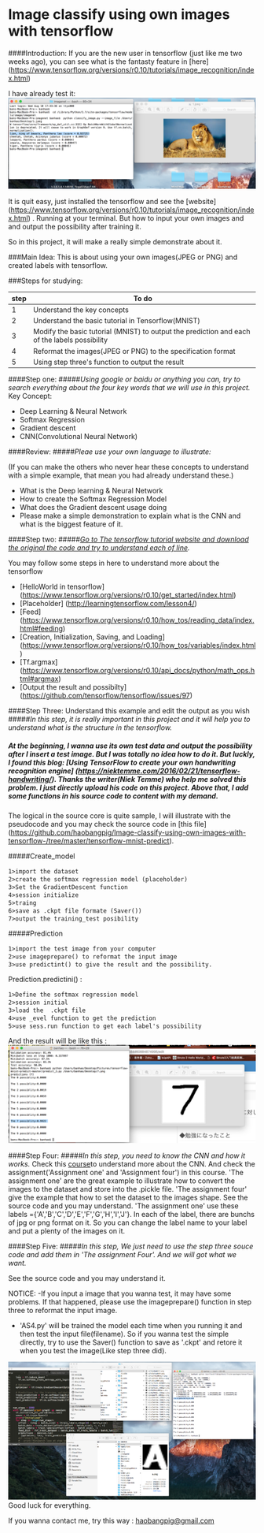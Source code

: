 # Image classify using own images with tensorflow

####Introduction:
  If you are the new user in tensorflow (just like me two weeks ago), you can see what is the fantasty feature in [here] (https://www.tensorflow.org/versions/r0.10/tutorials/image_recognition/index.html)
  
  I have already test it:
  ![alt tag](https://github.com/haobangpig/Image-classify-using-own-images-with-tensorflow-/blob/master/images/lion_classify.png)
  
  It is quit easy, just installed the tensorflow and see the [website] (https://www.tensorflow.org/versions/r0.10/tutorials/image_recognition/index.html) . Running at your terminal.
  But how to input your own images and  and output the possibility after training it.
  
  So in this project, it will make a really simple demonstrate about it.
  
###Main Idea:
  This is about using your own images(JPEG or PNG) and created labels with tensorflow.
  
###Steps for studying:
  
|step|To do|
|------|----|
|1|Understand the key concepts|
|2|Understand the basic tutorial in Tensorflow(MNIST)|
|3|Modify the basic tutorial (MNIST) to output the prediction and each of the labels possibility |
|4|Reformat the images(JPEG or PNG) to the specification format|
|5|Using step three's function to output the result|



####Step one:
#####*Using google or baidu or anything you can, try to search everything about the four key words that we will use in this project.*
  Key Concept:
  * Deep Learning & Neural Network
  * Softmax Regression 
  * Gradient descent
  * CNN(Convolutional Neural Network)

####Review:
#####*Pleae use your own language to illustrate:*
  
  (If you can make the others who never hear these concepts to understand with a simple example, that mean you had already understand these.)
  * What is the Deep learning & Neural Network
  * How to create the Softmax Regression Model 
  * What does the Gradient descent usage doing
  * Please make a simple demonstration to explain what is the CNN and what is the biggest feature of it. 
  
  
  
####Step two:
#####*[Go to The tensorflow tutorial website and download the original the code and try to understand each of line](https://www.tensorflow.org/versions/r0.10/tutorials/mnist/beginners/index.html).*

  You may follow some steps in here to understand more about the tensorflow
  * [HelloWorld in tensorflow] (https://www.tensorflow.org/versions/r0.10/get_started/index.html) 
  * [Placeholder] (http://learningtensorflow.com/lesson4/)  
  * [Feed] (https://www.tensorflow.org/versions/r0.10/how_tos/reading_data/index.html#feeding)
  * [Creation, Initialization, Saving, and Loading] (https://www.tensorflow.org/versions/r0.10/how_tos/variables/index.html)
  * [Tf.argmax] (https://www.tensorflow.org/versions/r0.10/api_docs/python/math_ops.html#argmax)
  * [Output the result and possibilty] (https://github.com/tensorflow/tensorflow/issues/97)



####Step Three: Understand this example and edit the output as you wish
#####*In this step, it is really important in this project and it will help you to understand what is the structure in the tensorflow.*

##### At the beginning, I wanna use its own test data and output the possibility after I insert a test image. But I was totally no idea how to do it. But luckly, I found this blog: [Using TensorFlow to create your own handwriting recognition engine] (https://niektemme.com/2016/02/21/tensorflow-handwriting/). Thanks the writer(Niek Temme) who help me solved this problem. I just directly upload his code on this project. Above that, I add some functions in his source code to content with my demand.  


The logical in the source core is quite sample, I will illustrate with the pseudocode and you may check the source code in
[this file] (https://github.com/haobangpig/Image-classify-using-own-images-with-tensorflow-/tree/master/tensorflow-mnist-predict).




#####Create_model

```
1>import the dataset 
2>create the softmax regression model (placeholder)
3>Set the GradientDescent function
4>session initialize 
5>traing
6>save as .ckpt file formate (Saver())
7>output the training_test posibility
```

#####Prediction

```
1>import the test image from your computer
2>use imageprepare() to reformat the input image
3>use predictint() to give the result and the possibility.
```
Prediction.predictini() :
```
1>Define the softmax regression model
2>session initial
3>load the  .ckpt file 
4>use _evel function to get the prediction
5>use sess.run function to get each label's possibility
```

And the result will be like this :
  ![alt tag](https://github.com/haobangpig/Image-classify-using-own-images-with-tensorflow-/blob/master/images/handwriting_recognize.png)
  


####Step Four:
#####*In this step, you need to know the CNN and how it works.*
Check this [course](https://www.udacity.com/course/deep-learning--ud730)to understand more about the CNN.
And check the assignment('Assignment one' and 'Assignment four') in this course.
'The assignment one' are the great example to illustrate how to convert the images to the dataset and store into the .pickle file.
'The assignment four' give the example that how to set the dataset to the images shape. See the source code and you may understand.
'The assignment one' use these labels ={'A','B','C','D','E','F','G','H','I','J'}. In each of the label, there are bunchs of jpg or png format on it. So you can change the label name to your label and put a plenty of the images on it.



####Step Five:
#####*In this step, We just need to use the step three souce code and add them in 'The assignment Four'. And we will got what we want.*

See the source code and you may understand it.

NOTICE:
-If you input a image that you wanna test, it may have some problems. If that happened, please use the imageprepare() function in step three to reformat the input image. 

- 'AS4.py'  will be trained the model each time when you running it and then test the input file(filename). So if you wanna test the simple directly, try to use the Saver() function to save as '.ckpt' and retore it when you test the image(Like step three did). 

![alt tag](https://github.com/haobangpig/Image-classify-using-own-images-with-tensorflow-/blob/master/images/The%20last%20result.png)
Good luck for everything.

If you wanna contact me, try this way : haobangpig@gmail.com
